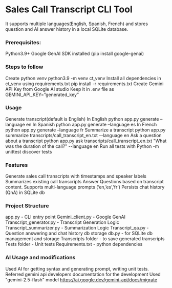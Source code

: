 # Sales Call Transcript CLI Tool

It supports multiple languages(English, Spanish, French) and stores question and AI answer history in a local SQLite database.

### Prerequisites:

Python3.9+
Google GenAI SDK installed (pip install google-genai)

### Steps to follow

Create python venv
python3.9 -m venv ct_venv
Install all dependencies in ct_venv using requirements.txt
pip install -r requirements.txt
Create Gemini API Key from Google AI studio
Keep it in .env file as GEMINI_API_KEY=”generated_key”

### Usage

Generate transcript(default is English)
In English
python app.py generate –language en
In Spanish
python app.py generate –language es
In French
python app.py generate –language fr
Summarize a transcript
python app.py summarize transcripts/call_transcript_en.txt --language en
Ask a question about a transcript
python app.py ask transcripts/call_transcript_en.txt "What was the duration of the call?" --language en
Run all tests with
Python -m unittest discover tests

### Features

Generate sales call transcripts with timestamps and speaker labels
Summarizes existing call transcripts
Answer Questions based on transcript content.
Supports multi-language prompts (‘en,’es’,’fr’)
Persists chat history (QnA) in SQLite db

### Project Structure

app.py - CLI entry point
Gemini_client.py - Google GenAI
Transcript_generator.py - Transcript Generation Logic
Transcript_summarizer.py - Summarization Logic
Transcript_qa.py - Question answering and chat history db storage
db.py - for SQLite db management and storage
Transcripts folder - to save generated transcripts
Tests folder - Unit tests
Requirements.txt - python dependencies

### AI Usage and modifications

Used AI for getting syntax and generating prompt, writing unit tests.
Referred gemini api developers documentation for the development
Used "gemini-2.5-flash" model
https://ai.google.dev/gemini-api/docs/migrate
